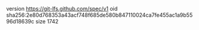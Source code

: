 version https://git-lfs.github.com/spec/v1
oid sha256:2e80d768353a43acf748f685de580b847110024ca7fe455ac1a9b5596d18639c
size 1742
